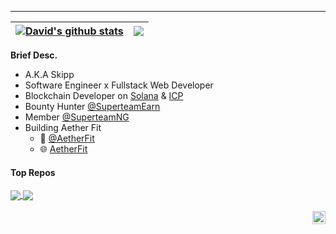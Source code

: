 <hr />

| <a href="https://github.com/anuraghazra/github-readme-stats"><img align="center" src="https://github-readme-stats.vercel.app/api?username=DavidNzube101&show_icons=true&include_all_commits=true&theme=buefy&hide_border=true" alt="David's github stats" /></a> | <a href="https://github.com/anuraghazra/github-readme-stats"><img align="center" src="https://github-readme-stats.vercel.app/api/top-langs/?username=DavidNzube101&layout=compact&theme=buefy&hide_border=true" /></a> |
| ------------- | ------------- |

**Brief Desc.**
- A.K.A Skipp
- Software Engineer x Fullstack Web Developer
- Blockchain Developer on [Solana](https://x.com/solana) & [ICP](https://x.com/dfinity)
- Bounty Hunter  [@SuperteamEarn](https://x.com/SuperteamEarn)
- Member [@SuperteamNG](https://x.com/SuperteamNG)
- Building Aether Fit
  - 🐤 [@AetherFit](https://x.com/AetherFit)
  - 🌐 [AetherFit](https://aether-fit.vercel.app)

#### Top Repos


<a href="https://github.com/DavidNzube101/pipeline-templates">
  <img align="center" src="https://github-readme-stats.vercel.app/api/pin/?username=DavidNzube101&repo=pipeline-templates&theme=buefy" />
</a>
<a href="https://github.com/DavidNzube101/SarahDB">
  <img align="center" src="https://github-readme-stats.vercel.app/api/pin/?username=DavidNzube101&repo=SarahDB&theme=buefy" />
</a>

<br />
<br />

<a href="https://twitter.com/DavidNzube101">
  <img align="right" alt="David Nzube | Twitter" width="21px" src="https://raw.githubusercontent.com/anuraghazra/anuraghazra/master/assets/twitter.svg" />
</a>
